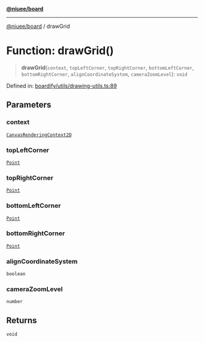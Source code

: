 [**@niuee/board**](../README.md)

***

[@niuee/board](../globals.md) / drawGrid

# Function: drawGrid()

> **drawGrid**(`context`, `topLeftCorner`, `topRightCorner`, `bottomLeftCorner`, `bottomRightCorner`, `alignCoordinateSystem`, `cameraZoomLevel`): `void`

Defined in: [boardify/utils/drawing-utils.ts:89](https://github.com/niuee/board/blob/d74620e4e63da3004adfc7105b7f1136fce9577c/src/boardify/utils/drawing-utils.ts#L89)

## Parameters

### context

[`CanvasRenderingContext2D`](https://developer.mozilla.org/docs/Web/API/CanvasRenderingContext2D)

### topLeftCorner

[`Point`](../type-aliases/Point.md)

### topRightCorner

[`Point`](../type-aliases/Point.md)

### bottomLeftCorner

[`Point`](../type-aliases/Point.md)

### bottomRightCorner

[`Point`](../type-aliases/Point.md)

### alignCoordinateSystem

`boolean`

### cameraZoomLevel

`number`

## Returns

`void`
